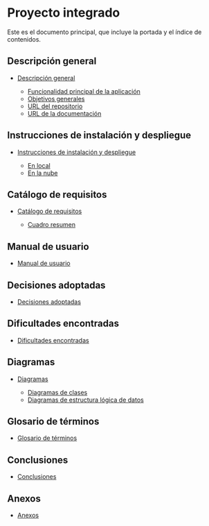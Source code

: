 Proyecto integrado
==================

Este es el documento principal, que incluye la portada  y el índice de contenidos.

Descripción general
-------------------

* [Descripción general](../src/descripcion.md)

  * [Funcionalidad principal de la aplicación](../src/descripcion.md#funcionalidad-principal-de-la-aplicacion)
  * [Objetivos generales](../src/descripcion.md#objetivos-generales)
  * [URL del repositorio](../src/descripcion.md#url-del-repositorio)
  * [URL de la documentación](../src/descripcion.md#url-de-la-documentacion)

Instrucciones de instalación y despliegue
-----------------------------------------

* [Instrucciones de instalación y despliegue](../src/instalacion.md)

  * [En local](../src/instalacion.md#en-local)
  * [En la nube](../src/instalacion.md#en-la-nube)

Catálogo de requisitos
----------------------

* [Catálogo de requisitos](requisitos.md)

  * [Cuadro resumen](requisitos.md#cuadro-resumen)

Manual de usuario
-----------------

* [Manual de usuario](../src/manual.md)

Decisiones adoptadas
--------------------

* [Decisiones adoptadas](../src/decisiones.md)

Dificultades encontradas
------------------------

* [Dificultades encontradas](../src/dificultades.md)

Diagramas
---------

* [Diagramas](../src/diagramas.md)

  * [Diagramas de clases](../src/diagramas.md#diagramas-de-clases)
  * [Diagramas de estructura lógica de datos](../src/diagramas.md#diagramas-de-estructura-logica-de-datos)

Glosario de términos
--------------------

* [Glosario de términos](../src/glosario.md)

Conclusiones
------------

* [Conclusiones](../src/conclusiones.md)

Anexos
------

* [Anexos](../src/anexos.md)
